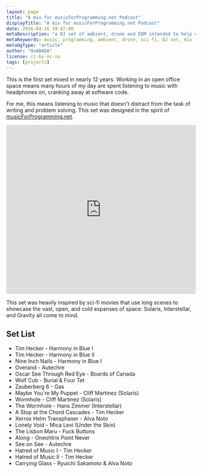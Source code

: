 ```yaml
---
layout: page
title: "A mix for musicForProgramming.net Podcast"
displayTitle: "A mix for musicForProgramming.net Podcast"
date: 2016-04-16 19:47:00
metaDescription: "a DJ set of ambient, drone and EDM intended to help concentration."
metaKeywords: music, programming, ambient, drone, sci-fi, DJ set, mix
metaOgType: "article"
author: "0xADADA"
license: cc-by-nc-sa
tags: [projects]
---
```



This is the first set mixed in nearly 12 years. Working in an open
office space means many hours of my day are spent listening to music with
headphones on, cranking away at software code.

For me, this means listening to music that doesn't distract from the task
of writing and problem solving. This set was designed in the spirit of
[musicForProgramming.net](http://musicforprogramming.net).

<iframe width="100%" height="450" scrolling="no" frameborder="no" src="https://w.soundcloud.com/player/?url=https%3A//api.soundcloud.com/tracks/258905754&amp;auto_play=false&amp;hide_related=false&amp;show_comments=true&amp;show_user=true&amp;show_reposts=false&amp;visual=true"></iframe>

This set was heavily inspired by sci-fi movies that use long scenes to 
showcase the vast, open, and cold expanses of space: Solaris, Interstellar,
and Gravity all come to mind.

## Set List

* Tim Hecker - Harmony in Blue I
* Tim Hecker - Harmony in Blue II
* Nine Inch Nails - Harmony in Blue I
* Overand - Autechre
* Oscar See Through Red Eye - Boards of Canada
* Wolf Cub - Burial & Four Tet
* Zauberberg 6 - Gas
* Maybe You're My Puppet - Cliff Martinez (Solaris)
* Wormhole - Cliff Martinez (Solaris)
* The Wormhole - Hans Zimmer (Interstellar)
* A Stop at the Chord Cascades - Tim Hecker
* Xerrox Helm Transphaser - Alva Noto
* Lonely Void - Mica Levi (Under the Skin)
* The Lisbon Maru - Fuck Buttons
* Along - Oneohtrix Point Never
* See on See - Autechre
* Hatred of Music I - Tim Hecker
* Hatred of Music II - Tim Hecker
* Carrying Glass - Ryuichi Sakamoto & Alva Noto
